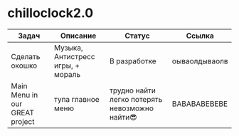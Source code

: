 # chilloclock2.0
|      Задач      |      Описание      |      Статус      |      Ссылка      |
|-----------------|--------------------|------------------|------------------|
|Сделать окошко|Музыка, Антистресс игры, + мораль|В разработке|оываолдываолв|
|Main Menu in our GREAT project| тупа главное меню| трудно найти легко потерять невозможно найти😎| BABABABEBEBE|
